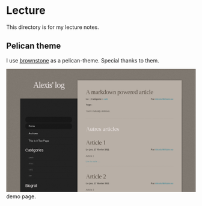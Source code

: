 # Lecture
This directory is for my lecture notes.

## Pelican theme
I use [brownstone](https://github.com/getpelican/pelican-themes/tree/master/brownstone) as a pelican-theme. Special thanks to them.

<img src="https://github.com/getpelican/pelican-themes/raw/master/brownstone/screenshot.png">
demo page.
